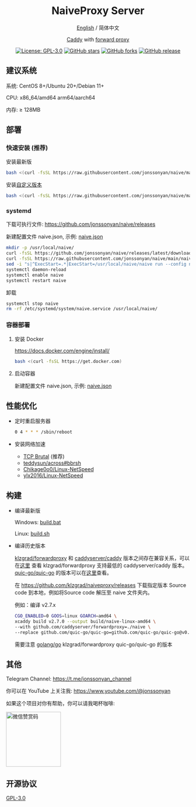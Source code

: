 <div align="center">

<h1 align="center">NaiveProxy Server</h1>

[English](README.md) / 简体中文

[Caddy](https://github.com/caddyserver/caddy) with [forward proxy](https://github.com/klzgrad/forwardproxy/tree/naive)

<p>
<a href="https://www.gnu.org/licenses/gpl-3.0.html"><img src="https://img.shields.io/github/license/jonssonyan/naive" alt="License: GPL-3.0"></a>
<a href="https://github.com/jonssonyan/naive/stargazers"><img src="https://img.shields.io/github/stars/jonssonyan/naive" alt="GitHub stars"></a>
<a href="https://github.com/jonssonyan/naive/forks"><img src="https://img.shields.io/github/forks/jonssonyan/naive" alt="GitHub forks"></a>
<a href="https://github.com/jonssonyan/naive/releases"><img src="https://img.shields.io/github/v/release/jonssonyan/naive" alt="GitHub release"></a>
</p>

</div>

## 建议系统

系统: CentOS 8+/Ubuntu 20+/Debian 11+

CPU: x86_64/amd64 arm64/aarch64

内存: ≥ 128MB

## 部署

### 快速安装 (推荐)

安装最新版

```bash
bash <(curl -fsSL https://raw.githubusercontent.com/jonssonyan/naive/main/install.sh)
```

安装[自定义版本](https://github.com/jonssonyan/naive/releases)

```bash
bash <(curl -fsSL https://raw.githubusercontent.com/jonssonyan/naive/main/install.sh) v2.7.6
```

### systemd

下载可执行文件: https://github.com/jonssonyan/naive/releases

新建配置文件 naive.json, 示例: [naive.json](naive.json)

```bash
mkdir -p /usr/local/naive/
curl -fsSL https://github.com/jonssonyan/naive/releases/latest/download/naive-linux-amd64 -o /usr/local/naive/naive && chmod +x /usr/local/naive/naive
curl -fsSL https://raw.githubusercontent.com/jonssonyan/naive/main/naive.service -o /etc/systemd/system/naive.service
sed -i "s|^ExecStart=.*|ExecStart=/usr/local/naive/naive run --config naive.json|" "/etc/systemd/system/naive.service"
systemctl daemon-reload
systemctl enable naive
systemctl restart naive
```

卸载

```bash
systemctl stop naive
rm -rf /etc/systemd/system/naive.service /usr/local/naive/
```

### 容器部署

1. 安装 Docker

   https://docs.docker.com/engine/install/

   ```bash
   bash <(curl -fsSL https://get.docker.com)
   ```

2. 启动容器

   新建配置文件 naive.json, 示例: [naive.json](naive.json)

## 性能优化

- 定时重启服务器

    ```bash
    0 4 * * * /sbin/reboot
    ```

- 安装网络加速
    - [TCP Brutal](https://github.com/apernet/tcp-brutal) (推荐)
    - [teddysun/across#bbrsh](https://github.com/teddysun/across#bbrsh)
    - [Chikage0o0/Linux-NetSpeed](https://github.com/ylx2016/Linux-NetSpeed)
    - [ylx2016/Linux-NetSpeed](https://github.com/ylx2016/Linux-NetSpeed)

## 构建

- 编译最新版

  Windows: [build.bat](build.bat)

  Linux: [build.sh](build.sh)

- 编译历史版本

  [klzgrad/forwardproxy](https://github.com/klzgrad/forwardproxy)
  和 [caddyserver/caddy](https://github.com/caddyserver/caddy)
  版本之间存在兼容关系，可以在[这里](https://github.com/klzgrad/forwardproxy/blob/b12c33ecb72c78f652b88e697cf8eec4a8cb6373/go.mod#L6)
  查看 klzgrad/forwardproxy 支持最低的 caddyserver/caddy 版本。[quic-go/quic-go](https://github.com/quic-go/quic-go)
  的版本可以在[这里](https://github.com/caddyserver/caddy/blob/21f9c20a04ec5c2ac430daa8e4ba8fbdef67f773/go.mod#L22)查看。

  在 https://github.com/klzgrad/naiveproxy/releases 下载指定版本
  Source code 到本地，例如将Source code 解压至 naive 文件夹内。

  例如：编译 v2.7.x

  ```bash
  CGO_ENABLED=0 GOOS=linux GOARCH=amd64 \
  xcaddy build v2.7.0 --output build/naive-linux-amd64 \
  --with github.com/caddyserver/forwardproxy=./naive \
  --replace github.com/quic-go/quic-go=github.com/quic-go/quic-go@v0.40.0
  ```

  需要注意 [golang/go](https://github.com/golang/go) klzgrad/forwardproxy quic-go/quic-go 的版本

## 其他

Telegram Channel: https://t.me/jonssonyan_channel

你可以在 YouTube 上关注我: https://www.youtube.com/@jonssonyan

如果这个项目对你有帮助，你可以请我喝杯咖啡:

<img src="https://jonssonyan.com/images/zsm.jpg" width="150" alt="微信赞赏码" title="微信赞赏码"/>

## 开源协议

[GPL-3.0](LICENSE)